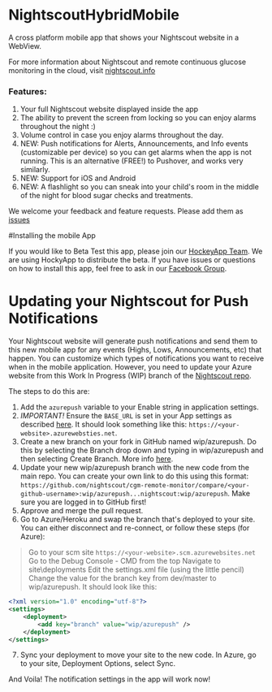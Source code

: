 # NightscoutHybridMobile
A cross platform mobile app that shows your Nightscout website in a WebView.

For more information about Nightscout and remote continuous glucose monitoring in the cloud, visit [nightscout.info](http://nightscout.info)

### Features:

1. Your full Nightscout website displayed inside the app
2. The ability to prevent the screen from locking so you can enjoy alarms throughout the night :)
3. Volume control in case you enjoy alarms throughout the day.
4. NEW: Push notifications for Alerts, Announcements, and Info events (customizable per device) so you can get alarms when the app is not running.  This is an alternative (FREE!) to Pushover, and works very similarly. 
5. NEW: Support for iOS and Android 
6. NEW: A flashlight so you can sneak into your child's room in the middle of the night for blood sugar checks and treatments.

We welcome your feedback and feature requests.  Please add them as [issues](https://github.com/aditmer/NightscoutHybridMobile/issues)

#Installing the mobile App 

If you would like to Beta Test this app, please join our [HockeyApp Team](https://rink.hockeyapp.net/recruit/460522d7157b4881a8e64adea9e15c74).  We are using HockyApp to distribute the beta.  If you have issues or questions on how to install this app, feel free to ask in our [Facebook Group](https://www.facebook.com/groups/347752172258608/).

# Updating your Nightscout for Push Notifications 

Your Nightscout website will generate push notifications and send them to this new mobile app for any events (Highs, Lows, Announcements, etc) that happen.  You can customize which types of notifications you want to receive when in the mobile application.  However, you need  to update your Azure website from this Work In Progress (WIP) branch of the [Nightscout repo](https://github.com/nightscout/cgm-remote-monitor/tree/wip/azurepush).

The steps to do this are:

1. Add the `azurepush` variable to your Enable string in application settings.
2. *IMPORTANT!* Ensure the `BASE_URL` is set in your App settings as described [here](https://github.com/srmoss/cgm-remote-monitor#required).  It should look something like this: `https://<your-website>.azurewebsties.net`.
3. Create a new branch on your fork in GitHub named wip/azurepush.  Do this by selecting the Branch drop down and typing in wip/azurepush and then selecting Create Branch.  More info [here](https://github.com/blog/1377-create-and-delete-branches).
4. Update your new wip/azurepush branch with the new code from the main repo.  You can create your own link to do this using this format: `https://github.com/nightscout/cgm-remote-monitor/compare/<your-github-username>:wip/azurepush...nightscout:wip/azurepush`.  Make sure you are logged in to GitHub first!
5. Approve and merge the pull request.
6. Go to Azure/Heroku and swap the branch that's deployed to your site.  You can either disconnect and re-connect, or follow these steps (for Azure):
> Go to your scm site `https://<your-website>.scm.azurewebsites.net`
> Go to the Debug Console - CMD from the top
> Navigate to site\deployments
> Edit the settings.xml file (using the little pencil)
> Change the value for the branch key from dev/master to wip/azurepush.  It should look like this:
```xml
<?xml version="1.0" encoding="utf-8"?>
<settings>
    <deployment>
        <add key="branch" value="wip/azurepush" />
    </deployment>
</settings>
```
7. Sync your deployment to move your site to the new code.  In Azure, go to your site, Deployment Options, select Sync.

And Voila!  The notification settings in the app will work now!

